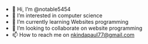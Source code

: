 - 👋 Hi, I’m @notable5454
- 👀 I’m interested in computer science
- 🌱 I’m currently learning Websites programming
- 💞️ I’m looking to collaborate on website programming
- 📫 How to reach me on 
nkindapaul77@gmail.com

<!---
notable5454/notable5454 is a ✨ special ✨ repository because its `README.md` (this file) appears on your GitHub profile.
You can click the Preview link to take a look at your changes.
--->
